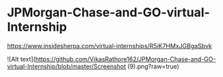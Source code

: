 # JPMorgan-Chase-and-GO-virtual-Internship
https://www.insidesherpa.com/virtual-internships/R5iK7HMxJGBgaSbvk

![Alt text](https://github.com/VikasRathore162/JPMorgan-Chase-and-GO-virtual-Internship/blob/master/Screenshot (9).png?raw=true)
